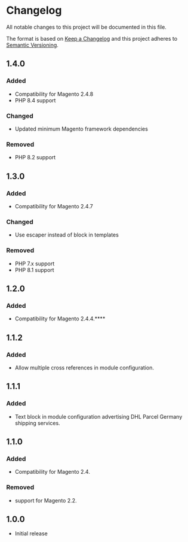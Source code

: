 # Changelog

All notable changes to this project will be documented in this file.

The format is based on [Keep a Changelog](http://keepachangelog.com/en/1.0.0/)
and this project adheres to [Semantic Versioning](http://semver.org/spec/v2.0.0.html).


## 1.4.0

### Added

- Compatibility for Magento 2.4.8
- PHP 8.4 support

### Changed

- Updated minimum Magento framework dependencies

### Removed

- PHP 8.2 support

## 1.3.0

### Added

- Compatibility for Magento 2.4.7

### Changed

- Use escaper instead of block in templates

### Removed

- PHP 7.x support
- PHP 8.1 support

## 1.2.0

### Added

- Compatibility for Magento 2.4.4.****

## 1.1.2

### Added

- Allow multiple cross references in module configuration.

## 1.1.1

### Added

- Text block in module configuration advertising DHL Parcel Germany shipping services.  

## 1.1.0

### Added

- Compatibility for Magento 2.4.

### Removed

- support for Magento 2.2.

## 1.0.0

- Initial release
